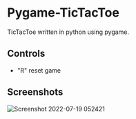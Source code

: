 # Pygame-TicTacToe
TicTacToe written in python using pygame.
## Controls
- "R" reset game

## Screenshots
![Screenshot 2022-07-19 052421](https://user-images.githubusercontent.com/91108814/179728900-81a682eb-10ea-4ea3-bc0f-85a0a42fb172.png)
